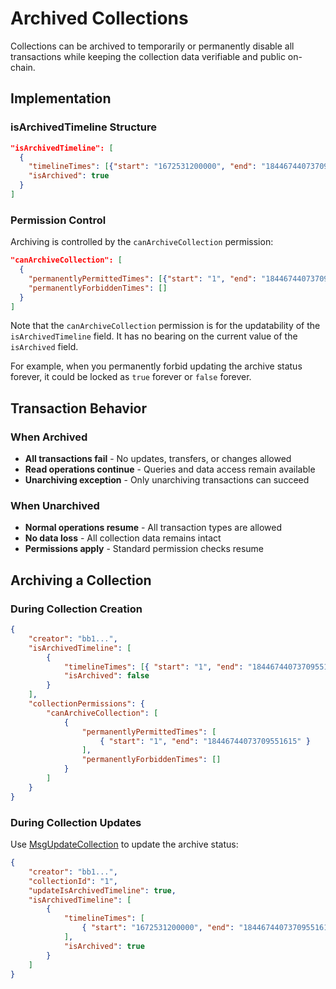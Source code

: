# Archived Collections

Collections can be archived to temporarily or permanently disable all transactions while keeping the collection data verifiable and public on-chain.

## Implementation

### isArchivedTimeline Structure

```json
"isArchivedTimeline": [
  {
    "timelineTimes": [{"start": "1672531200000", "end": "18446744073709551615"}],
    "isArchived": true
  }
]
```

### Permission Control

Archiving is controlled by the `canArchiveCollection` permission:

```json
"canArchiveCollection": [
  {
    "permanentlyPermittedTimes": [{"start": "1", "end": "18446744073709551615"}],
    "permanentlyForbiddenTimes": []
  }
]
```

Note that the `canArchiveCollection` permission is for the updatability of the `isArchivedTimeline` field. It has no bearing on the current value of the `isArchived` field.

For example, when you permanently forbid updating the archive status forever, it could be locked as `true` forever or `false` forever.

## Transaction Behavior

### When Archived

-   **All transactions fail** - No updates, transfers, or changes allowed
-   **Read operations continue** - Queries and data access remain available
-   **Unarchiving exception** - Only unarchiving transactions can succeed

### When Unarchived

-   **Normal operations resume** - All transaction types are allowed
-   **No data loss** - All collection data remains intact
-   **Permissions apply** - Standard permission checks resume

## Archiving a Collection

### During Collection Creation

```json
{
    "creator": "bb1...",
    "isArchivedTimeline": [
        {
            "timelineTimes": [{ "start": "1", "end": "18446744073709551615" }],
            "isArchived": false
        }
    ],
    "collectionPermissions": {
        "canArchiveCollection": [
            {
                "permanentlyPermittedTimes": [
                    { "start": "1", "end": "18446744073709551615" }
                ],
                "permanentlyForbiddenTimes": []
            }
        ]
    }
}
```

### During Collection Updates

Use [MsgUpdateCollection](../../messages/msg-update-collection.md) to update the archive status:

```json
{
    "creator": "bb1...",
    "collectionId": "1",
    "updateIsArchivedTimeline": true,
    "isArchivedTimeline": [
        {
            "timelineTimes": [
                { "start": "1672531200000", "end": "18446744073709551615" }
            ],
            "isArchived": true
        }
    ]
}
```
